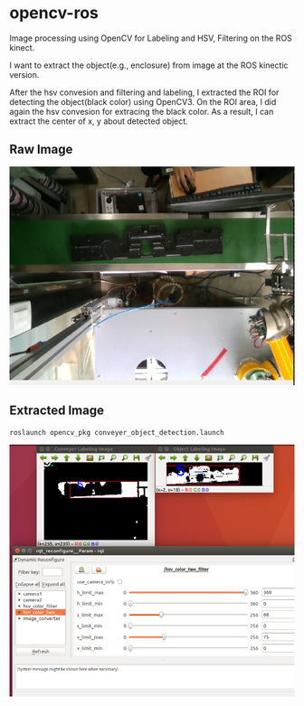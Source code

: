 # opencv-ros
Image processing using OpenCV for Labeling and HSV, Filtering on the ROS kinect.

I want to extract the object(e.g., enclosure) from image at the ROS kinectic version.

After the hsv convesion and filtering and labeling, I extracted the ROI for detecting the object(black color) using OpenCV3.
On the ROI area, I did again the hsv convesion for extracing the black color. 
As a result, I can extract the center of x, y about detected object.

## Raw Image

![HSV & Labeling](img/raw_img.png)

## Extracted Image

<pre><code>roslaunch opencv_pkg conveyer_object_detection.launch  </code></pre>


![HSV & Labeling](img/result.png)
